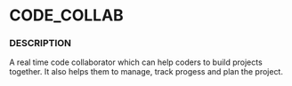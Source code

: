 # CODE_COLLAB
<h3>DESCRIPTION</h3>
<p> A real time code collaborator which can help coders to build projects together. It also helps them to manage, track progess and plan the project.</p>
